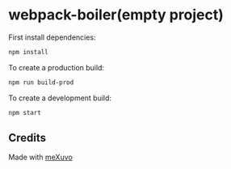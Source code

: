 # webpack-boiler(empty project)
First install dependencies:

```sh
npm install
```

To create a production build:

```sh
npm run build-prod
```

To create a development build:

```sh
npm start
```
## Credits

Made with [meXuvo](https://www.linkedin.com/in/meXuvo)
